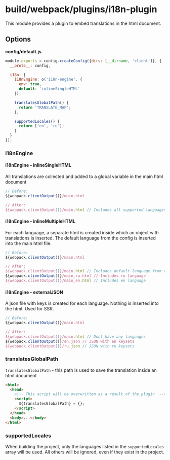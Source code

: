 # build/webpack/plugins/i18n-plugin

This module provides a plugin to embed translations in the html document.

## Options

__config/default.js__

```js
module.exports = config.createConfig({dirs: [__dirname, 'client']}, {
  __proto__: config,

  i18n: {
    i18nEngine: o('i18n-engine', {
      env: true,
      default: 'inlineSingleHTML'
    }),

    translatesGlobalPath() {
      return 'TRANSLATE_MAP';
    },

    supportedLocales() {
      return ['en', 'ru'];
    }
  }
});
```

### i18nEngine

#### i18nEngine - inlineSingleHTML

All translations are collected and added to a global variable in the main html document

```js
// Before:
${webpack.clientOutput()}/main.html

// After:
${webpack.clientOutput()}/main.html // Includes all supported languages
```

#### i18nEngine - inlineMultipleHTML

For each language, a separate html is created inside which an object with translations is inserted.
The default language from the config is inserted into the main html file.

```js
// Before:
${webpack.clientOutput()}/main.html

// After:
${webpack.clientOutput()}/main.html // Includes default language from config
${webpack.clientOutput()}/main_ru.html // Includes ru language
${webpack.clientOutput()}/main_en.html // Includes en language
```

#### i18nEngine - externalJSON

A json file with keys is created for each language. Nothing is inserted into the html. Used for SSR.

```js
// Before:
${webpack.clientOutput()}/main.html

// After:
${webpack.clientOutput()}/main.html // Dont have any languages
${webpack.clientOutput()}/en.json // JSON with en keysets
${webpack.clientOutput()}/ru.json // JSON with ru keysets
```

### translatesGlobalPath

`translatesGlobalPath` - this path is used to save the translation inside an html document

```html
<html>
  <head>
    <!-- This script will be overwritten as a result of the plugin  -->
    <script>
      ${translatesGlobalPath} = {};
    </script>
  </head>
  <body>...</body>
</html>
```

### supportedLocales

When building the project, only the languages listed in the `supportedLocales` array will be used. All others will be ignored, even if they exist in the project.
